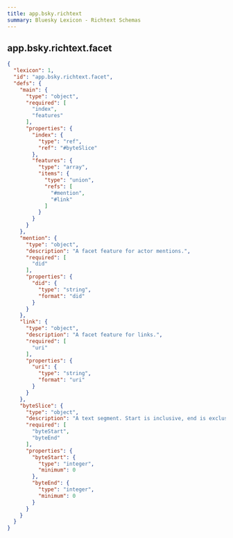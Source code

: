 ```yaml
---
title: app.bsky.richtext
summary: Bluesky Lexicon - Richtext Schemas
---
```


<!-- START lex generated content. Please keep comment here to allow auto update -->
<!-- DON'T EDIT THIS SECTION! INSTEAD RE-RUN lex TO UPDATE -->

## app.bsky.richtext.facet

```json
{
  "lexicon": 1,
  "id": "app.bsky.richtext.facet",
  "defs": {
    "main": {
      "type": "object",
      "required": [
        "index",
        "features"
      ],
      "properties": {
        "index": {
          "type": "ref",
          "ref": "#byteSlice"
        },
        "features": {
          "type": "array",
          "items": {
            "type": "union",
            "refs": [
              "#mention",
              "#link"
            ]
          }
        }
      }
    },
    "mention": {
      "type": "object",
      "description": "A facet feature for actor mentions.",
      "required": [
        "did"
      ],
      "properties": {
        "did": {
          "type": "string",
          "format": "did"
        }
      }
    },
    "link": {
      "type": "object",
      "description": "A facet feature for links.",
      "required": [
        "uri"
      ],
      "properties": {
        "uri": {
          "type": "string",
          "format": "uri"
        }
      }
    },
    "byteSlice": {
      "type": "object",
      "description": "A text segment. Start is inclusive, end is exclusive. Indices are for utf8-encoded strings.",
      "required": [
        "byteStart",
        "byteEnd"
      ],
      "properties": {
        "byteStart": {
          "type": "integer",
          "minimum": 0
        },
        "byteEnd": {
          "type": "integer",
          "minimum": 0
        }
      }
    }
  }
}
```
<!-- END lex generated TOC please keep comment here to allow auto update -->